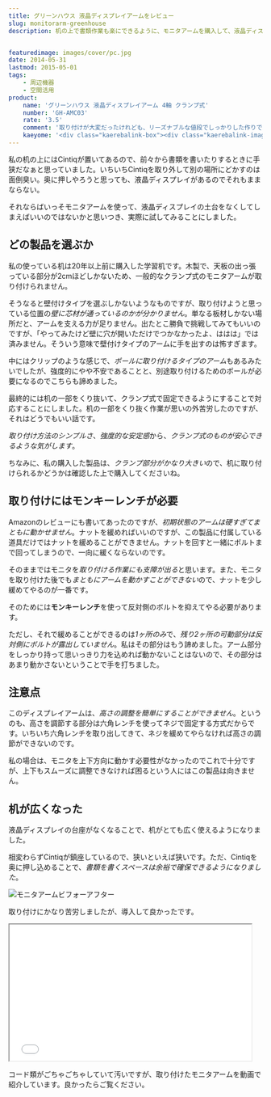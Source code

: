 ```yaml
---
title: グリーンハウス 液晶ディスプレイアームをレビュー
slug: monitorarm-greenhouse
description: 机の上で書類作業も楽にできるように、モニタアームを購入して、液晶ディスプレイの土台を取り外すことにしました。土台がなくなるとモニタの下の空間が広く使えるようになるので、机の上のスペースを有効活用できるようになります。


featuredimage: images/cover/pc.jpg
date: 2014-05-31
lastmod: 2015-05-01
tags: 
    - 周辺機器
    - 空間活用
product:
    name: 'グリーンハウス 液晶ディスプレイアーム 4軸 クランプ式'
    number: 'GH-AMC03'
    rate: '3.5'
    comment: '取り付けが大変だったけれども、リーズナブルな値段でしっかりした作りで良かった。'
    kaeyome: '<div class="kaerebalink-box"><div class="kaerebalink-image"><a href="https://www.amazon.co.jp/exec/obidos/ASIN/B003X519EU/illusionspace-22/ref=nosim/" rel="nofollow" target="_blank"><img src="https://ecx.images-amazon.com/images/I/31-iVZRiFoL._SL160_.jpg" style="border: none;" /></a></div><div class="kaerebalink-info"><div class="kaerebalink-name"><a href="https://www.amazon.co.jp/exec/obidos/ASIN/B003X519EU/illusionspace-22/ref=nosim/" rel="nofollow" target="_blank">グリーンハウス 液晶ディスプレイアーム 4軸 クランプ式 GH-AMC03</a><div class="kaerebalink-powered-date">posted with <a href="https://kaereba.com" rel="nofollow" target="_blank">カエレバ</a></div></div><div class="kaerebalink-detail"> グリーンハウス 2010-07-23    </div><div class="kaerebalink-link1"><div class="shoplinkamazon"><a href="https://www.amazon.co.jp/gp/search?keywords=%83O%83%8A%81%5B%83%93%83n%83E%83X%20%89t%8F%BB%83f%83B%83X%83v%83%8C%83C%83A%81%5B%83%80%204%8E%B2%20%83N%83%89%83%93%83v%8E%AE%20GH-AMC03&__mk_ja_JP=%83J%83%5E%83J%83i&tag=illusionspace-22" rel="nofollow" target="_blank" title="アマゾン" >Amazonで購入</a></div><div class="shoplinkrakuten"><a href="https://hb.afl.rakuten.co.jp/hgc/0e95387f.f2aef20d.0e953880.25e412bd/?pc=http%3A%2F%2Fsearch.rakuten.co.jp%2Fsearch%2Fmall%2F%25E3%2582%25B0%25E3%2583%25AA%25E3%2583%25BC%25E3%2583%25B3%25E3%2583%258F%25E3%2582%25A6%25E3%2582%25B9%2520%25E6%25B6%25B2%25E6%2599%25B6%25E3%2583%2587%25E3%2582%25A3%25E3%2582%25B9%25E3%2583%2597%25E3%2583%25AC%25E3%2582%25A4%25E3%2582%25A2%25E3%2583%25BC%25E3%2583%25A0%25204%25E8%25BB%25B8%2520%25E3%2582%25AF%25E3%2583%25A9%25E3%2583%25B3%25E3%2583%2597%25E5%25BC%258F%2520GH-AMC03%2F-%2Ff.1-p.1-s.1-sf.0-st.A-v.2%3Fx%3D0%26scid%3Daf_ich_link_urltxt%26m%3Dhttp%3A%2F%2Fm.rakuten.co.jp%2F" rel="nofollow" target="_blank" title="楽天市場" >楽天市場で購入</a></div></div></div><div class="booklink-footer" style="clear: left"></div></div>'
---
```


私の机の上にはCintiqが置いてあるので、前々から書類を書いたりするときに手狭だなぁと思っていました。いちいちCintiqを取り外して別の場所にどかすのは面倒臭い。奥に押しやろうと思っても、液晶ディスプレイがあるのでそれもままならない。

それならばいっそモニタアームを使って、液晶ディスプレイの土台をなくしてしまえばいいのではないかと思いつき、実際に試してみることにしました。


## どの製品を選ぶか


私の使っている机は20年以上前に購入した学習机です。木製で、天板の出っ張っている部分が2cmほどしかないため、一般的なクランプ式のモニタアームが取り付けられません。

そうなると壁付けタイプを選ぶしかないようなものですが、取り付けようと思っている位置の<em>壁に芯材が通っているのかが分かりません</em>。単なる板材しかない場所だと、アームを支える力が足りません。出たとこ勝負で挑戦してみてもいいのですが、「やってみたけど壁に穴が開いただけでつかなかったよ、ははは」では済みません。そういう意味で壁付けタイプのアームに手を出すのは怖すぎます。

中にはクリップのような感じで、<em>ポールに取り付けるタイプのアーム</em>もあるみたいでしたが、強度的にやや不安であることと、別途取り付けるためのポールが必要になるのでこちらも諦めました。

最終的には机の一部をくり抜いて、クランプ式で固定できるようにすることで対応することにしました。机の一部をくり抜く作業が思いの外苦労したのですが、それはどうでもいい話です。

<em>取り付け方法のシンプルさ</em>、<em>強度的な安定感</em>から、<em>クランプ式のものが安心できるような気がします</em>。

ちなみに、私の購入した製品は、<em>クランプ部分がかなり大きい</em>ので、机に取り付けられるかどうかは確認した上で購入してくださいね。


## 取り付けにはモンキーレンチが必要


Amazonのレビューにも書いてあったのですが、<em>初期状態のアームは硬すぎてまともに動かせません</em>。ナットを緩めればいいのですが、この製品に付属している道具だけではナットを緩めることができません。ナットを回すと一緒にボルトまで回ってしまうので、一向に緩くならないのです。

そのままではモニタを<em>取り付ける作業にも支障が出る</em>と思います。また、モニタを取り付けた後でも<em>まともにアームを動かすことができない</em>ので、ナットを少し緩めてやるのが一番です。

そのためには<strong>モンキーレンチ</strong>を使って反対側のボルトを抑えてやる必要があります。

ただし、それで緩めることができるのは<em>1ヶ所のみ</em>で、<em>残り2ヶ所の可動部分は反対側にボルトが露出していません</em>。私はその部分はもう諦めました。アーム部分をしっかり持って思いっきり力を込めれば動かないことはないので、その部分はあまり動かさないということで手を打ちました。


## 注意点


このディスプレイアームは、<em>高さの調整を簡単にすることができません</em>。というのも、高さを調節する部分は六角レンチを使ってネジで固定する方式だからです。いちいち六角レンチを取り出してきて、ネジを緩めてやらなければ高さの調節ができないのです。

私の場合は、モニタを上下方向に動かす必要性がなかったのでこれで十分ですが、上下もスムーズに調整できなければ困るという人にはこの製品は向きません。


## 机が広くなった


液晶ディスプレイの台座がなくなることで、机がとても広く使えるようになりました。

相変わらずCintiqが鎮座しているので、狭いといえば狭いです。ただ、Cintiqを奥に押し込めることで、<em>書類を書くスペースは余裕で確保できるようになりました</em>。

![モニタアームビフォーアフター](P5312319.jpg)

取り付けにかなり苦労しましたが、導入して良かったです。

<iframe width="480" height="270" src="//www.youtube.com/embed/2XejbZSNyoY" allowfullscreen></iframe>

コード類がごちゃごちゃしていて汚いですが、取り付けたモニタアームを動画で紹介しています。良かったらご覧ください。


  